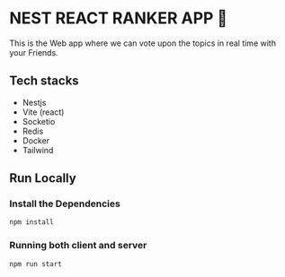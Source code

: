 # NEST REACT RANKER APP 🔢

This is the Web app where we can vote upon the topics in real time with your Friends.

## Tech stacks

- Nestjs
- Vite (react)
- Socketio
- Redis
- Docker
- Tailwind

## Run Locally

### Install the Dependencies

```bash
npm install
```

### Running both client and server

```bash
npm run start
```
